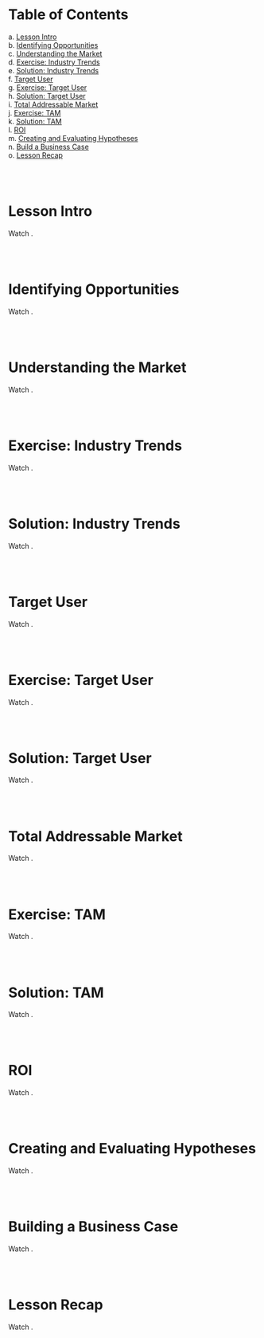 # Table of Contents

a. [Lesson Intro](#Lesson-Intro)  <br>
b. [Identifying Opportunities](#Identifying-Opportunities)  <br>
c. [Understanding the Market](#Understanding-the-Market)  <br>
d. [Exercise: Industry Trends](#Exercise:-Industry-Trends)  <br>
e. [Solution: Industry Trends](#Solution:-Industry-Trends)  <br>
f. [Target User](#Target-User)  <br>
g. [Exercise: Target User](#Exercise:-Target-User)  <br>
h. [Solution: Target User](#Solution:-Target-User)  <br>
i. [Total Addressable Market](#Total-Addressable-Market)  <br>
j. [Exercise: TAM](#Exercise:-TAM)  <br>
k. [Solution: TAM](#Solution:-TAM)  <br>
l. [ROI](#ROI)  <br>
m. [Creating and Evaluating Hypotheses](#Creating-and-Evaluating-Hypotheses)  <br>
n. [Build a Business Case](#Build-a-Business-Case)  <br>
o. [Lesson Recap](#Lesson-Recap)  <br>


<br>
<br>

# Lesson Intro

Watch []().

<br>
<br>

# Identifying Opportunities

Watch []().

<br>
<br>

# Understanding the Market

Watch []().

<br>
<br>

# Exercise: Industry Trends

Watch []().

<br>
<br>

# Solution: Industry Trends

Watch []().

<br>
<br>

# Target User

Watch []().

<br>
<br>

# Exercise: Target User

Watch []().

<br>
<br>

# Solution: Target User

Watch []().

<br>
<br>

# Total Addressable Market

Watch []().

<br>
<br>

# Exercise: TAM

Watch []().

<br>
<br>

# Solution: TAM

Watch []().

<br>
<br>

# ROI

Watch []().

<br>
<br>

# Creating and Evaluating Hypotheses

Watch []().

<br>
<br>

# Building a Business Case

Watch []().

<br>
<br>

# Lesson Recap

Watch []().

<br>
<br>